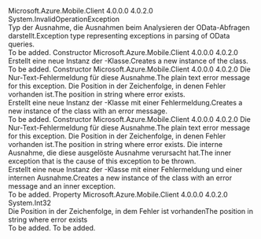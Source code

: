 <Type Name="MobileServiceODataException" FullName="Microsoft.WindowsAzure.MobileServices.MobileServiceODataException">
  <TypeSignature Language="C#" Value="public class MobileServiceODataException : InvalidOperationException" />
  <TypeSignature Language="ILAsm" Value=".class public auto ansi beforefieldinit MobileServiceODataException extends System.InvalidOperationException" />
  <TypeSignature Language="DocId" Value="T:Microsoft.WindowsAzure.MobileServices.MobileServiceODataException" />
  <TypeSignature Language="VB.NET" Value="Public Class MobileServiceODataException&#xA;Inherits InvalidOperationException" />
  <TypeSignature Language="F#" Value="type MobileServiceODataException = class&#xA;    inherit InvalidOperationException" />
  <AssemblyInfo>
    <AssemblyName>Microsoft.Azure.Mobile.Client</AssemblyName>
    <AssemblyVersion>4.0.0.0</AssemblyVersion>
    <AssemblyVersion>4.0.2.0</AssemblyVersion>
  </AssemblyInfo>
  <Base>
    <BaseTypeName>System.InvalidOperationException</BaseTypeName>
  </Base>
  <Interfaces />
  <Docs>
    <summary>
            <span data-ttu-id="f63dd-101">Typ der Ausnahme, die Ausnahmen beim Analysieren der OData-Abfragen darstellt.</span><span class="sxs-lookup"><span data-stu-id="f63dd-101">Exception type representing exceptions in parsing of OData queries.</span></span>
            </summary>
    <remarks>To be added.</remarks>
  </Docs>
  <Members>
    <Member MemberName=".ctor">
      <MemberSignature Language="C#" Value="public MobileServiceODataException ();" />
      <MemberSignature Language="ILAsm" Value=".method public hidebysig specialname rtspecialname instance void .ctor() cil managed" />
      <MemberSignature Language="DocId" Value="M:Microsoft.WindowsAzure.MobileServices.MobileServiceODataException.#ctor" />
      <MemberSignature Language="VB.NET" Value="Public Sub New ()" />
      <MemberType>Constructor</MemberType>
      <AssemblyInfo>
        <AssemblyName>Microsoft.Azure.Mobile.Client</AssemblyName>
        <AssemblyVersion>4.0.0.0</AssemblyVersion>
        <AssemblyVersion>4.0.2.0</AssemblyVersion>
      </AssemblyInfo>
      <Parameters />
      <Docs>
        <summary><span data-ttu-id="f63dd-102">Erstellt eine neue Instanz der <see cref="T:Microsoft.WindowsAzure.MobileService.MobileServiceODataException" />-Klasse.</span><span class="sxs-lookup"><span data-stu-id="f63dd-102">Creates a new instance of the <see cref="T:Microsoft.WindowsAzure.MobileService.MobileServiceODataException" /> class.</span></span></summary>
        <remarks>To be added.</remarks>
      </Docs>
    </Member>
    <Member MemberName=".ctor">
      <MemberSignature Language="C#" Value="public MobileServiceODataException (string message, int errorPos);" />
      <MemberSignature Language="ILAsm" Value=".method public hidebysig specialname rtspecialname instance void .ctor(string message, int32 errorPos) cil managed" />
      <MemberSignature Language="DocId" Value="M:Microsoft.WindowsAzure.MobileServices.MobileServiceODataException.#ctor(System.String,System.Int32)" />
      <MemberSignature Language="VB.NET" Value="Public Sub New (message As String, errorPos As Integer)" />
      <MemberSignature Language="F#" Value="new Microsoft.WindowsAzure.MobileServices.MobileServiceODataException : string * int -&gt; Microsoft.WindowsAzure.MobileServices.MobileServiceODataException" Usage="new Microsoft.WindowsAzure.MobileServices.MobileServiceODataException (message, errorPos)" />
      <MemberType>Constructor</MemberType>
      <AssemblyInfo>
        <AssemblyName>Microsoft.Azure.Mobile.Client</AssemblyName>
        <AssemblyVersion>4.0.0.0</AssemblyVersion>
        <AssemblyVersion>4.0.2.0</AssemblyVersion>
      </AssemblyInfo>
      <Parameters>
        <Parameter Name="message" Type="System.String" />
        <Parameter Name="errorPos" Type="System.Int32" />
      </Parameters>
      <Docs>
        <param name="message"><span data-ttu-id="f63dd-103">Die Nur-Text-Fehlermeldung für diese Ausnahme.</span><span class="sxs-lookup"><span data-stu-id="f63dd-103">The plain text error message for this exception.</span></span></param>
        <param name="errorPos"><span data-ttu-id="f63dd-104">Die Position in der Zeichenfolge, in denen Fehler vorhanden ist.</span><span class="sxs-lookup"><span data-stu-id="f63dd-104">The position in string where error exists.</span></span></param>
        <summary><span data-ttu-id="f63dd-105">Erstellt eine neue Instanz der <see cref="T:Microsoft.WindowsAzure.MobileService.MobileServiceODataException" />-Klasse mit einer Fehlermeldung.</span><span class="sxs-lookup"><span data-stu-id="f63dd-105">Creates a new instance of the <see cref="T:Microsoft.WindowsAzure.MobileService.MobileServiceODataException" /> class with an error message.</span></span></summary>
        <remarks>To be added.</remarks>
      </Docs>
    </Member>
    <Member MemberName=".ctor">
      <MemberSignature Language="C#" Value="public MobileServiceODataException (string message, int errorPos, Exception innerException);" />
      <MemberSignature Language="ILAsm" Value=".method public hidebysig specialname rtspecialname instance void .ctor(string message, int32 errorPos, class System.Exception innerException) cil managed" />
      <MemberSignature Language="DocId" Value="M:Microsoft.WindowsAzure.MobileServices.MobileServiceODataException.#ctor(System.String,System.Int32,System.Exception)" />
      <MemberSignature Language="VB.NET" Value="Public Sub New (message As String, errorPos As Integer, innerException As Exception)" />
      <MemberSignature Language="F#" Value="new Microsoft.WindowsAzure.MobileServices.MobileServiceODataException : string * int * Exception -&gt; Microsoft.WindowsAzure.MobileServices.MobileServiceODataException" Usage="new Microsoft.WindowsAzure.MobileServices.MobileServiceODataException (message, errorPos, innerException)" />
      <MemberType>Constructor</MemberType>
      <AssemblyInfo>
        <AssemblyName>Microsoft.Azure.Mobile.Client</AssemblyName>
        <AssemblyVersion>4.0.0.0</AssemblyVersion>
        <AssemblyVersion>4.0.2.0</AssemblyVersion>
      </AssemblyInfo>
      <Parameters>
        <Parameter Name="message" Type="System.String" />
        <Parameter Name="errorPos" Type="System.Int32" />
        <Parameter Name="innerException" Type="System.Exception" />
      </Parameters>
      <Docs>
        <param name="message"><span data-ttu-id="f63dd-106">Die Nur-Text-Fehlermeldung für diese Ausnahme.</span><span class="sxs-lookup"><span data-stu-id="f63dd-106">The plain text error message for this exception.</span></span></param>
        <param name="errorPos"><span data-ttu-id="f63dd-107">Die Position in der Zeichenfolge, in denen Fehler vorhanden ist.</span><span class="sxs-lookup"><span data-stu-id="f63dd-107">The position in string where error exists.</span></span></param>
        <param name="innerException"><span data-ttu-id="f63dd-108">Die interne Ausnahme, die diese ausgelöste Ausnahme verursacht hat.</span><span class="sxs-lookup"><span data-stu-id="f63dd-108">The inner exception that is the cause of this exception to be thrown.</span></span></param>
        <summary><span data-ttu-id="f63dd-109">Erstellt eine neue Instanz der <see cref="T:Microsoft.WindowsAzure.MobileService.MobileServiceODataException" />-Klasse mit einer Fehlermeldung und einer internen Ausnahme.</span><span class="sxs-lookup"><span data-stu-id="f63dd-109">Creates a new instance of the <see cref="T:Microsoft.WindowsAzure.MobileService.MobileServiceODataException" /> class with an error message and an inner exception.</span></span></summary>
        <remarks>To be added.</remarks>
      </Docs>
    </Member>
    <Member MemberName="ErrorPosition">
      <MemberSignature Language="C#" Value="public int ErrorPosition { get; }" />
      <MemberSignature Language="ILAsm" Value=".property instance int32 ErrorPosition" />
      <MemberSignature Language="DocId" Value="P:Microsoft.WindowsAzure.MobileServices.MobileServiceODataException.ErrorPosition" />
      <MemberSignature Language="VB.NET" Value="Public ReadOnly Property ErrorPosition As Integer" />
      <MemberSignature Language="F#" Value="member this.ErrorPosition : int" Usage="Microsoft.WindowsAzure.MobileServices.MobileServiceODataException.ErrorPosition" />
      <MemberType>Property</MemberType>
      <AssemblyInfo>
        <AssemblyName>Microsoft.Azure.Mobile.Client</AssemblyName>
        <AssemblyVersion>4.0.0.0</AssemblyVersion>
        <AssemblyVersion>4.0.2.0</AssemblyVersion>
      </AssemblyInfo>
      <ReturnValue>
        <ReturnType>System.Int32</ReturnType>
      </ReturnValue>
      <Docs>
        <summary>
            <span data-ttu-id="f63dd-110">Die Position in der Zeichenfolge, in dem Fehler ist vorhanden</span><span class="sxs-lookup"><span data-stu-id="f63dd-110">The position in string where error exists</span></span>
            </summary>
        <value>To be added.</value>
        <remarks>To be added.</remarks>
      </Docs>
    </Member>
  </Members>
</Type>